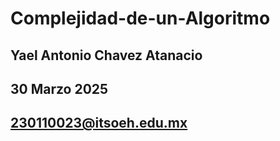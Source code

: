 # Complejidad-de-un-Algoritmo
## Yael Antonio Chavez Atanacio
## 30 Marzo 2025
## 230110023@itsoeh.edu.mx

